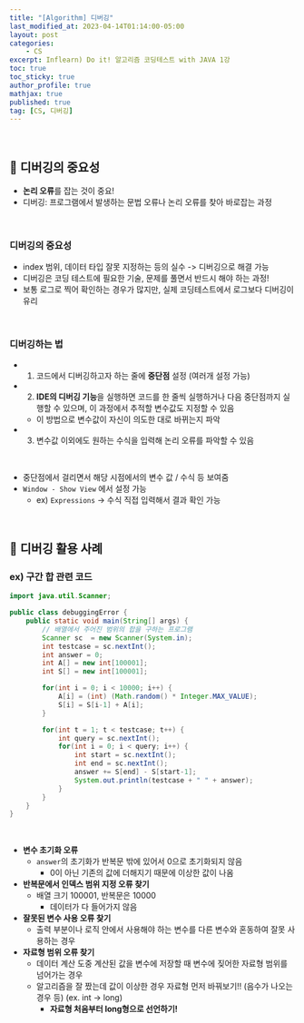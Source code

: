 ```yaml
---
title: "[Algorithm] 디버깅"
last_modified_at: 2023-04-14T01:14:00-05:00
layout: post
categories:
    - CS
excerpt: Inflearn) Do it! 알고리즘 코딩테스트 with JAVA 1강 
toc: true
toc_sticky: true
author_profile: true
mathjax: true
published: true
tag: [CS, 디버깅]
---
```


<br>

## 🧇 디버깅의 중요성
- **논리 오류**를 잡는 것이 중요!
- 디버깅: 프로그램에서 발생하는 문법 오류나 논리 오류를 찾아 바로잡는 과정

<br>

### 디버깅의 중요성
- index 범위, 데이터 타입 잘못 지정하는 등의 실수 -> 디버깅으로 해결 가능
- 디버깅은 코딩 테스트에 필요한 기술, 문제를 풀면서 반드시 해야 하는 과정!
- 보통 로그로 찍어 확인하는 경우가 많지만, 실제 코딩테스트에서 로그보다 디버깅이 유리

<br>

### 디버깅하는 법
- 1) 코드에서 디버깅하고자 하는 줄에 **중단점** 설정 (여러개 설정 가능)
- 2) **IDE의 디버깅 기능**을 실행하면 코드를 한 줄씩 실행하거나 다음 중단점까지 실행할 수 있으며, 이 과정에서 추적할 변수값도 지정할 수 있음
    - 이 방법으로 변수값이 자신이 의도한 대로 바뀌는지 파악
- 3) 변수값 이외에도 원하는 수식을 입력해 논리 오류를 파악할 수 있음

<br>

- 중단점에서 걸리면서 해당 시점에서의 변수 값 / 수식 등 보여줌
- `Window - Show View` 에서 설정 가능
    - ex) `Expressions` -> 수식 직접 입력해서 결과 확인 가능

<br>

## 🧇 디버깅 활용 사례

### ex) 구간 합 관련 코드

```java
import java.util.Scanner;

public class debuggingError {
    public static void main(String[] args) {
        // 배열에서 주어진 범위의 합을 구하는 프로그램
        Scanner sc  = new Scanner(System.in);
        int testcase = sc.nextInt();
        int answer = 0;
        int A[] = new int[100001];
        int S[] = new int[100001];

        for(int i = 0; i < 10000; i++) {
            A[i] = (int) (Math.random() * Integer.MAX_VALUE);
            S[i] = S[i-1] + A[i];
        }

        for(int t = 1; t < testcase; t++) {
            int query = sc.nextInt();
            for(int i = 0; i < query; i++) {
                int start = sc.nextInt();
                int end = sc.nextInt();
                answer += S[end] - S[start-1];
                System.out.println(testcase + " " + answer);
            }
        }
    }
}
```

<br> 

- **변수 초기화 오류**
    - `answer`의 초기화가 반복문 밖에 있어서 0으로 초기화되지 않음
        - 0이 아닌 기존의 값에 더해지기 때문에 이상한 값이 나옴
- **반복문에서 인덱스 범위 지정 오류 찾기**
    - 배열 크기 100001, 반복문은 10000 
        - 데이터가 다 들어가지 않음
- **잘못된 변수 사용 오류 찾기**
    - 출력 부분이나 로직 안에서 사용해야 하는 변수를 다른 변수와 혼동하여 잘못 사용하는 경우 
- **자료형 범위 오류 찾기**
    - 데이터 계산 도중 계산된 값을 변수에 저장할 때 변수에 짖어한 자료형 범위를 넘어가는 경우
    - 알고리즘을 잘 짰는데 값이 이상한 경우 자료형 먼저 바꿔보기!! (음수가 나오는 경우 등) (ex. int -> long) 
        - **자료형 처음부터 long형으로 선언하기!**
